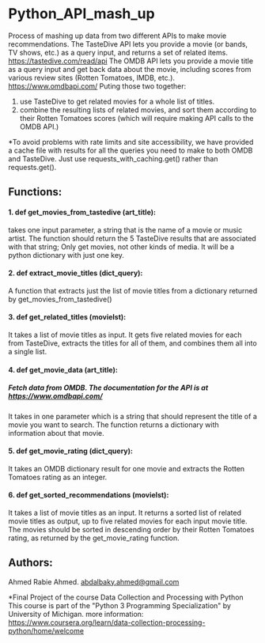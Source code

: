 # Python_API_mash_up

Process of mashing up data from two different APIs to make movie recommendations.
The TasteDive API lets you provide a movie (or bands, TV shows, etc.) as a query input, and returns a set of related items.
https://tastedive.com/read/api
The OMDB API lets you provide a movie title as a query input and get back data about the movie, including scores from various review sites (Rotten Tomatoes, IMDB, etc.).
https://www.omdbapi.com/
Puting those two together: 
1. use TasteDive to get related movies for a whole list of titles. 
2. combine the resulting lists of related movies, and sort them according to their Rotten Tomatoes scores (which will require making API calls to the OMDB API.)

*To avoid problems with rate limits and site accessibility, we have provided a cache file with results for all the queries you need to make to both OMDB and TasteDive. 
Just use requests_with_caching.get() rather than requests.get().

## Functions:
#### 1. def get_movies_from_tastedive (art_title):
takes one input parameter, a string that is the name of a movie or music artist. 
The function should return the 5 TasteDive results that are associated with that string; 
Only get movies, not other kinds of media. It will be a python dictionary with just one key.
#### 2. def extract_movie_titles (dict_query):
A function that extracts just the list of movie titles from a dictionary returned by get_movies_from_tastedive()
#### 3. def get_related_titles (movielst):
It takes a list of movie titles as input. 
It gets five related movies for each from TasteDive, extracts the titles for all of them, and combines them all into a single list.

#### 4. def get_movie_data (art_title):
##### Fetch data from OMDB. The documentation for the API is at https://www.omdbapi.com/
It takes in one parameter which is a string that should represent the title of a movie you want to search. 
The function returns a dictionary with information about that movie.
#### 5. def get_movie_rating (dict_query):
It takes an OMDB dictionary result for one movie and extracts the Rotten Tomatoes rating as an integer.
#### 6. def get_sorted_recommendations (movielst):
It takes a list of movie titles as an input. It returns a sorted list of related movie titles as output, up to five related movies for each input movie title. The movies should be sorted in descending order by their Rotten Tomatoes rating, as returned by the get_movie_rating function.

## Authors:
Ahmed Rabie Ahmed. abdalbaky.ahmed@gmail.com

*Final Project of the course Data Collection and Processing with Python
This course is part of the "Python 3 Programming Specialization" by University of Michigan.
more information: https://www.coursera.org/learn/data-collection-processing-python/home/welcome
